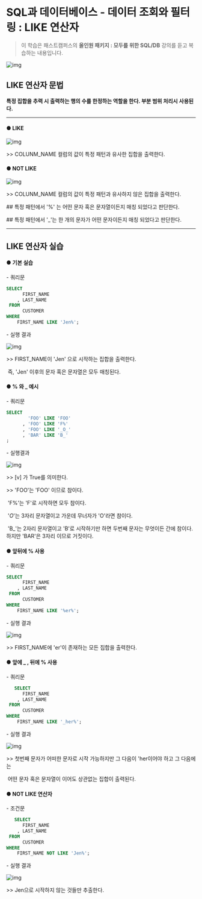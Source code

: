 # SQL과 데이터베이스 - 데이터 조회와 필터링 : LIKE 연산자

> 이 학습은 패스트캠퍼스의 **올인원 패키지 : 모두를 위한 SQL/DB** 강의를 듣고 복습하는 내용입니다.

![img](/assets/md-images/image-16456061931731.png)





## LIKE 연산자 문법

**특정 집합을 추력 시 출력하는 행의 수를 한정하는 역할을 한다. 부분 범위 처리시 사용된다.**

****





#### ● LIKE

![img](/assets/md-images/image-16456062005383.png)

\>> COLUNM_NAME 컬럼의 값이 특정 패턴과 유사한 집합을 출력한다. 





#### ● NOT LIKE

![img](/assets/md-images/image-16456062055715.png)

\>> COLUNM_NAME 컬럼의 값이 특정 패턴과 유사하지 않은 집합을 출력한다. 



\## 특정 패턴에서 '%' 는 어떤 문자 혹은 문자열이든지 매칭 되었다고 판단한다.

\## 특정 패턴에서 '_'는 한 개의 문자가 어떤 문자이든지 매칭 되었다고 판단한다.





---





## LIKE 연산자 실습





#### ● 기본 실습



\- 쿼리문

```SQL
SELECT
      FIRST_NAME
    , LAST_NAME
 FROM
      CUSTOMER
WHERE
    FIRST_NAME LIKE 'Jen%';
```

\- 실행 결과

![img](/assets/md-images/image-16456062195537.png)

\>>  FIRST_NAME이 'Jen' 으로 시작하는 집합을 출력한다.

​       즉, 'Jen' 이후의 문자 혹은 문자열은 모두 매칭된다.





#### ● % 와 _ 예시





\- 쿼리문

```SQL
SELECT
	    'FOO' LIKE 'FOO'
	  , 'FOO' LIKE 'F%'
      , 'FOO' LIKE '_O_'
	  , 'BAR' LIKE 'B_'
;
```

\- 실행결과

![img](/assets/md-images/image-16456062268789.png)

\>> [v] 가 True를 의미한다.

\>> 'FOO'는 'FOO' 이므로 참이다.

​     'F%'는 'F'로 시작하면 모두 참이다.

​     '_O_'는 3자리 문자열이고 가운데 무너자가 'O'라면 참이다.

​    'B_'는 2자리 문자열이고 'B'로 시작하기만 하면 두번째 문자는 무엇이든 간에 참이다. 하지만 'BAR'은 3자리 이므로 거짓이다.





#### ● 앞뒤에 % 사용





\- 쿼리문

```SQL
SELECT
      FIRST_NAME
    , LAST_NAME
 FROM
      CUSTOMER
WHERE
    FIRST_NAME LIKE '%er%';
```

\- 실행 결과

![img](/assets/md-images/image-164560623336511.png)

\>> FIRST_NAME에 'er'이 존재하는 모든 집합을 출력한다.





#### ● 앞에 _ , 뒤에 % 사용





\- 쿼리문

``` sql
   SELECT
      FIRST_NAME
    , LAST_NAME
 FROM
      CUSTOMER
WHERE
    FIRST_NAME LIKE '_her%';
```





\- 실행 결과

![img](/assets/md-images/image-164560623977713.png)

\>> 첫번째 문자가 어떠한 문자로 시작 가능하지만 그 다음이 'her이어야 하고 그 다음에는

​     어떤 문자 혹은 문자열이 이어도 상관없는 집합이 출력된다.





#### ● NOT LIKE 연산자





\- 조건문

```SQL
   SELECT
      FIRST_NAME
    , LAST_NAME
 FROM
      CUSTOMER
WHERE
    FIRST_NAME NOT LIKE 'Jen%';
```

\- 실행 결과

![img](/assets/md-images/image-164560624787815.png)

\>> Jen으로 시작하지 않는 것들만 추출한다.

